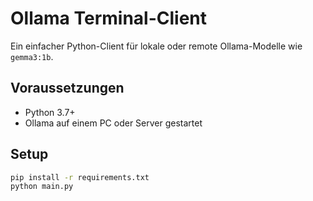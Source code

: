 # Ollama Terminal-Client

Ein einfacher Python-Client für lokale oder remote Ollama-Modelle wie `gemma3:1b`.

## Voraussetzungen

- Python 3.7+
- Ollama auf einem PC oder Server gestartet

## Setup

```bash
pip install -r requirements.txt
python main.py
